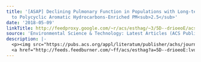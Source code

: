 ```yaml
---
title: '[ASAP] Declining Pulmonary Function in Populations with Long-term Exposure
  to Polycyclic Aromatic Hydrocarbons-Enriched PM<sub>2.5</sub>'
date: '2018-05-09'
linkTitle: http://feedproxy.google.com/~r/acs/esthag/~3/5D--drioeoE/acs.est.8b00686
source: 'Environmental Science & Technology: Latest Articles (ACS Publications)'
description: |-
  <p><img src="https://pubs.acs.org/appl/literatum/publisher/achs/journals/content/esthag/0/esthag.ahead-of-print/acs.est.8b00686/20180508/images/medium/es-2018-00686x_0003.gif" alt="TOC Graphic"/></p><div><cite>Environmental Science & Technology</cite></div><div>DOI: 10.1021/acs.est.8b00686</div><div class="feedflare">
  <a href="http://feeds.feedburner.com/~ff/acs/esthag?a=5D--drioeoE:lvdcAtA0zsQ:yIl2AUoC8zA"><img src="http://feeds.feedburner.com/~ff/acs/esthag?d=yIl2AUoC8zA" border="0"></img></a>
---
```


